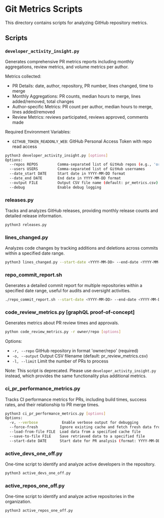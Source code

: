 # Git Metrics Scripts

This directory contains scripts for analyzing GitHub repository metrics.

## Scripts

### `developer_activity_insight.py`
Generates comprehensive PR metrics reports including monthly aggregations, review metrics, and volume metrics per author.

Metrics collected:
- PR Details: date, author, repository, PR number, lines changed, time to merge
- Monthly Aggregations: PR counts, median hours to merge, lines added/removed, total changes
- Author-specific Metrics: PR count per author, median hours to merge, lines added/removed
- Review Metrics: reviews participated, reviews approved, comments made

Required Environment Variables:
- `GITHUB_TOKEN_READONLY_WEB`: GitHub Personal Access Token with repo read access

```bash
python3 developer_activity_insight.py [options]
Options:
  --repos REPOS         Comma-separated list of GitHub repos (e.g., 'org1/repo1,org2/repo2')
  --users USERS         Comma-separated list of GitHub usernames
  --date_start DATE     Start date in YYYY-MM-DD format
  --date_end DATE       End date in YYYY-MM-DD format
  --output FILE         Output CSV file name (default: pr_metrics.csv)
  --debug               Enable debug logging
```

### releases.py
Tracks and analyzes GitHub releases, providing monthly release counts and detailed release information.

```bash
python3 releases.py
```

### lines_changed.py
Analyzes code changes by tracking additions and deletions across commits within a specified date range.

```bash
python3 lines_changed.py --start-date <YYYY-MM-DD> --end-date <YYYY-MM-DD>
```

### repo_commit_report.sh
Generates a detailed commit report for multiple repositories within a specified date range, useful for audits and oversight activities.

```bash
./repo_commit_report.sh --start-date <YYYY-MM-DD> --end-date <YYYY-MM-DD> --repos <owner1/repo1,owner2/repo2>
```

### code_review_metrics.py [graphQL proof-of-concept]
Generates metrics about PR review times and approvals.

```bash
python code_review_metrics.py -r owner/repo [options]
```

Options:
- `-r, --repo`     GitHub repository in format 'owner/repo' (required)
- `-o, --output`   Output CSV filename (default: pr_review_metrics.csv)
- `-l, --limit`    Limit the number of PRs to process

Note: This script is deprecated. Please use `developer_activity_insight.py` instead, which provides the same functionality plus additional metrics.

### ci_pr_performance_metrics.py
Tracks CI performance metrics for PRs, including build times, success rates, and their relationship to PR merge times.

```bash
python3 ci_pr_performance_metrics.py [options]
Options:
  -v, --verbose           Enable verbose output for debugging
  --force-fresh          Ignore existing cache and fetch fresh data from GitHub
  --load-from-file FILE  Load data from a specified cache file
  --save-to-file FILE    Save retrieved data to a specified file
  --start-date DATE      Start date for PR analysis (format: YYYY-MM-DD, default: 2024-01-01)
```

### active_devs_one_off.py
One-time script to identify and analyze active developers in the repository.

```bash
python3 active_devs_one_off.py
```

### active_repos_one_off.py
One-time script to identify and analyze active repositories in the organization.

```bash
python3 active_repos_one_off.py
```
